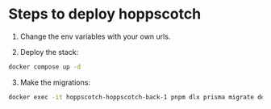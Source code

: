 # Steps to deploy hoppscotch

1. Change the env variables with your own urls.

2. Deploy the stack:

```bash
docker compose up -d
```

3. Make the migrations:

```bash
docker exec -it hoppscotch-hoppscotch-back-1 pnpm dlx prisma migrate deploy
```